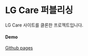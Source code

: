 # LG Care 퍼블리싱   
LG Care 사이트를 클론한 프로젝트입니다.

#### Demo
[Github pages](https://myeongkeun1014.github.io/lg_care_portfolio/)